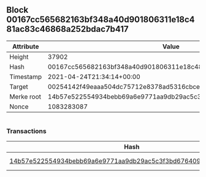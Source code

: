 ## Block 00167cc565682163bf348a40d901806311e18c481ac83c46868a252bdac7b417

Attribute | Value
--- | ---
Height | 37902
Hash | 00167cc565682163bf348a40d901806311e18c481ac83c46868a252bdac7b417
Timestamp | 2021-04-24T21:34:14+00:00
Target | 00254142f49eaaa504dc75712e8378ad5316cbcead634704b3734b6271167cc4
Merke root | 14b57e522554934bebb69a6e9771aa9db29ac5c3f3bd676409ad052c2e810c50
Nonce | 1083283087

```

```

### Transactions

Hash | Amount
--- | ---
[14b57e522554934bebb69a6e9771aa9db29ac5c3f3bd676409ad052c2e810c50](14b57e522554934bebb69a6e9771aa9db29ac5c3f3bd676409ad052c2e810c50.md) | 10.00000000 SKEPTI 
